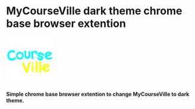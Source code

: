 # MyCourseVille dark theme chrome base browser extention

![IMG](src/icons/icon128.png)

**Simple chrome base browser extention to change MyCourseVille to dark theme.**
